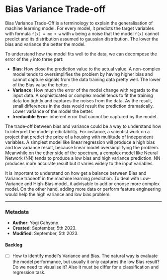 # Bias Variance Trade-off

Bias Variance Trade-Off is a terminology to explain the generalisation of machine learning model. For every model, it predicts the target variables with formula `f(x) = mx + w` with `w` being a noise that the model `f(x)` cannot predict and its distribution assumed to gaussian distribution. The lower the bias and variance the better the model.

To understand how the model fits well to the data, we can decompose the error of the `y` into three part: 

- **Bias**: How close the prediction value to the actual value. A non-complex model tends to oversimplifies the problem by having higher bias and cannot capture signals from the data training data pretty well. The lower of the Bias value the better.
- **Variance**: How much the error of the model change with regards to the input data. A sophisticated or complex model tends to fit the training data too tightly and captures the noises from the data. As the result, small differences in the data would result the prediction dramatically. Lower variance of the model the better.
- **Irreducible Error**: inherent error that cannot be captured by the model.

The trade-off between bias and variance could be a way to understand how to interpret the model predictability. For instance, a scientist work on a project that predict the price of a housing with multitude of independent variables. A simplest model like linear regression will produce a high bias and low variance result, because linear model oversimplifying the problem. Meanwhile on the other side of the spectrum, a complex model like Neural Network (NN) tends to produce a low bias and high variance prediction. NN produces more accurate result but it varies widely to the input variables.

It is important to understand on how get a balance between Bias and Variance tradeoff in the machine learning prediction. To deal with Low-Variance and High-Bias model, it advisable to add or choose more complex model. On the other hand, adding more data or perform feature engineering would help the high variance and low bias problem.

---
### Metadata
- **Author**: Yogi Cahyono.
- **Created**: September, 5th 2023.
- **Modified**: September, 5th 2023.

#### Backlog
- [ ] How to identify model's Variance and Bias. The natural way is evaluate the model performance, but usually it only captures the low Bias result? Do we need to visualise it? Also it must be differ for a classification and regression task.